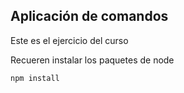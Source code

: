 ## Aplicación de comandos

Este es el ejercicio del curso

Recueren instalar los paquetes de node

```
npm install
```